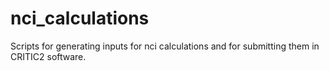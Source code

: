 # nci_calculations
Scripts for generating inputs for nci calculations and for submitting them in CRITIC2 software.
